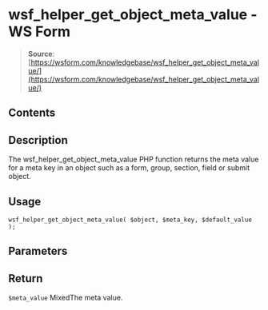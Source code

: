 # wsf_helper_get_object_meta_value - WS Form

> **Source**: [https://wsform.com/knowledgebase/wsf_helper_get_object_meta_value/](https://wsform.com/knowledgebase/wsf_helper_get_object_meta_value/)


## Contents

## Description

The wsf_helper_get_object_meta_value PHP function returns the meta value for a meta key in an object such as a form, group, section, field or submit object.

## Usage

```
wsf_helper_get_object_meta_value( $object, $meta_key, $default_value );
```

## Parameters

## Return

`$meta_value` MixedThe meta value.

